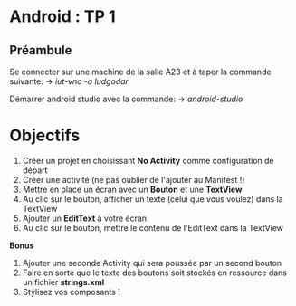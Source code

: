# Android : TP 1

## Préambule

Se connecter sur une machine de la salle A23 et à taper la commande suivante:
-> *iut-vnc -a ludgodar*

Démarrer android studio avec la commande: 
-> *android-studio*

# Objectifs

1. Créer un projet en choisissant **No Activity** comme configuration de départ
2. Créer une activité (ne pas oublier de l'ajouter au Manifest !)
3. Mettre en place un écran avec un **Bouton** et une **TextView**  
4. Au clic sur le bouton, afficher un texte (celui que vous voulez) dans la TextView  
5. Ajouter un **EditText** à votre écran 
6. Au clic sur le bouton, mettre le contenu de l'EditText dans la TextView

**Bonus**

1. Ajouter une seconde Activity qui sera poussée par un second bouton
2. Faire en sorte que le texte des boutons soit stockés en ressource dans un fichier **strings.xml**
3. Stylisez vos composants !

